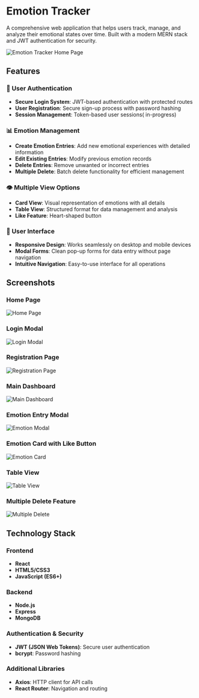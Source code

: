 # Emotion Tracker

A comprehensive web application that helps users track, manage, and analyze their emotional states over time. Built with a modern MERN stack and JWT authentication for security.

![Emotion Tracker Home Page](https://github.com/user-attachments/assets/4e48fe98-b719-446b-968e-cd6ba61ee9a0)

## Features

### 🔐 User Authentication
- **Secure Login System**: JWT-based authentication with protected routes
- **User Registration**: Secure sign-up process with password hashing
- **Session Management**: Token-based user sessions( in-progress) 

### 📊 Emotion Management
- **Create Emotion Entries**: Add new emotional experiences with detailed information
- **Edit Existing Entries**: Modify previous emotion records
- **Delete Entries**: Remove unwanted or incorrect entries
- **Multiple Delete**: Batch delete functionality for efficient management

### 👁️ Multiple View Options
- **Card View**: Visual representation of emotions with all details
- **Table View**: Structured format for data management and analysis
- **Like Feature**: Heart-shaped button

### 🎨 User Interface
- **Responsive Design**: Works seamlessly on desktop and mobile devices
- **Modal Forms**: Clean pop-up forms for data entry without page navigation
- **Intuitive Navigation**: Easy-to-use interface for all operations

## Screenshots

### Home Page
![Home Page](https://github.com/user-attachments/assets/4e48fe98-b719-446b-968e-cd6ba61ee9a0)

### Login Modal
![Login Modal](https://github.com/user-attachments/assets/4cfd1b39-6474-4fde-8995-e870788c6549)

### Registration Page
![Registration Page](https://github.com/user-attachments/assets/3e305657-ff62-4dc0-975b-e18973a90bb3)

### Main Dashboard
![Main Dashboard](https://github.com/user-attachments/assets/3ef26043-7ee7-409c-837c-43ede26a1eaa)

### Emotion Entry Modal
![Emotion Modal](https://github.com/user-attachments/assets/d0754b61-6770-4a1a-b848-4b766d615d5f)

### Emotion Card with Like Button
![Emotion Card](https://github.com/user-attachments/assets/202e1468-986d-4e03-8680-8c1fa6efc404)

### Table View
![Table View](https://github.com/user-attachments/assets/8a706f31-4bcb-4be1-9918-3baaebc99baf)

### Multiple Delete Feature
![Multiple Delete](https://github.com/user-attachments/assets/4c0a758c-db22-4cc7-b9bd-1dd6ec36d1a6)

## Technology Stack

### Frontend
- **React**
- **HTML5/CSS3**
- **JavaScript (ES6+)**

### Backend
- **Node.js**
- **Express**
- **MongoDB**

### Authentication & Security
- **JWT (JSON Web Tokens)**: Secure user authentication
- **bcrypt**: Password hashing

### Additional Libraries
- **Axios**: HTTP client for API calls
- **React Router**: Navigation and routing


